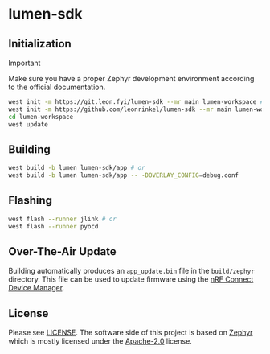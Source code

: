 # lumen-sdk

## Initialization

> [!IMPORTANT]
> Make sure you have a proper Zephyr development environment according to the
> official documentation.

```sh
west init -m https://git.leon.fyi/lumen-sdk --mr main lumen-workspace # or
west init -m https://github.com/leonrinkel/lumen-sdk --mr main lumen-workspace
cd lumen-workspace
west update
```

## Building

```sh
west build -b lumen lumen-sdk/app # or
west build -b lumen lumen-sdk/app -- -DOVERLAY_CONFIG=debug.conf
```

## Flashing

```sh
west flash --runner jlink # or
west flash --runner pyocd
```

## Over-The-Air Update

Building automatically produces an `app_update.bin` file in the `build/zephyr`
directory. This file can be used to update firmware using the
[nRF Connect Device Manager][1].

## License

Please see [LICENSE](LICENSE). The software side of this project is based on
[Zephyr][2] which is mostly licensed under the [Apache-2.0][3] license.

[1]: https://www.nordicsemi.com/Products/Development-tools/nrf-connect-device-manager
[2]: https://www.zephyrproject.org
[3]: http://www.apache.org/licenses/LICENSE-2.0
